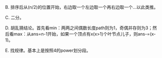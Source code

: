 B. 排序后从(n/2)的位置开始，右边取一个左边取一个再右边取一个...以此类推。

C. 二分。

D. 胡乱猜结论。首先看min：两两之间偶数长度path则为1，奇偶并存则为3；然后看max：从ans=n-1开始，如果一个顶点有x(x>1)个叶节点儿子，则ans-=(x-1)。

E. 找规律。基本上是按照4的power划分段。

